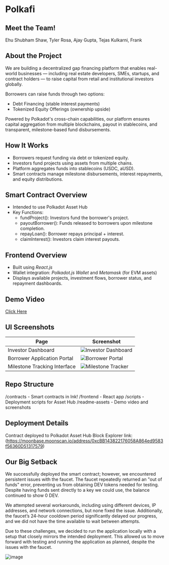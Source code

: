 # Polkafi

## Meet the Team!
Ehu Shubham Shaw, Tyler Rosa, Ajay Gupta, Tejas Kulkarni, Frank

## About the Project
We are building a decentralized gap financing platform that enables real-world businesses — including real estate developers, SMEs, startups, and contract holders — to raise capital from retail and institutional investors globally.

Borrowers can raise funds through two options:
- Debt Financing (stable interest payments)
- Tokenized Equity Offerings (ownership upside)

Powered by Polkadot's cross-chain capabilities, our platform ensures capital aggregation from multiple blockchains, payout in stablecoins, and transparent, milestone-based fund disbursements.

## How It Works
- Borrowers request funding via debt or tokenized equity.
- Investors fund projects using assets from multiple chains.
- Platform aggregates funds into stablecoins (USDC, aUSD).
- Smart contracts manage milestone disbursements, interest repayments, and equity distributions.

## Smart Contract Overview
- Intended to use Polkadot Asset Hub
- Key Functions:
  - fundProject(): Investors fund the borrower's project.
  - payoutBorrower(): Funds released to borrowers upon milestone completion.
  - repayLoan(): Borrower repays principal + interest.
  - claimInterest(): Investors claim interest payouts.


## Frontend Overview
- Built using *React.js*
- Wallet integration: *Polkadot.js Wallet* and *Metamask* (for EVM assets)
- Displays available projects, investment flows, borrower status, and repayment dashboards.

## Demo Video
[Click Here](https://youtu.be/ZVZikv5-CRg)

## UI Screenshots
| Page                         | Screenshot |
|-------------------------------|------------|
| Investor Dashboard           | ![Investor Dashboard](https://github.com/user-attachments/assets/f205f82d-a255-44c2-b0f0-a0338324b6c9) |
| Borrower Application Portal  | ![Borrower Portal](https://github.com/user-attachments/assets/e4659cca-3e51-4d50-8ee5-3f44c4bf1c11) |
| Milestone Tracking Interface | ![Milestone Tracker](https://github.com/user-attachments/assets/27be810a-686c-4735-adbc-d55faef99d02) |


## Repo Structure
/contracts - Smart contracts in Ink!
/frontend - React app
/scripts - Deployment scripts for Asset Hub
/readme-assets - Demo video and screenshots


## Deployment Details
Contract deployed to Polkadot Asset Hub
Block Explorer link: (https://moonbase.moonscan.io/address/0xcBB143822176058A864ed9583f56360D51317579)


## Our Big Setback

We successfully deployed the smart contract; however, we encountered persistent issues with the faucet. The faucet repeatedly returned an "out of funds" error, preventing us from obtaining DEV tokens needed for testing. Despite having funds sent directly to a key we could use, the balance continued to show 0 DEV.

We attempted several workarounds, including using different devices, IP addresses, and network connections, but none fixed the issue. Additionally, the faucet’s 24-hour cooldown period significantly delayed our progress, and we did not have the time available to wait between attempts.

Due to these challenges, we decided to run the application locally with a setup that closely mirrors the intended deployment. This allowed us to move forward with testing and running the application as planned, despite the issues with the faucet.

![image](https://github.com/user-attachments/assets/7341b3f1-fa8f-4f28-8f3d-7d1c635a2436)
